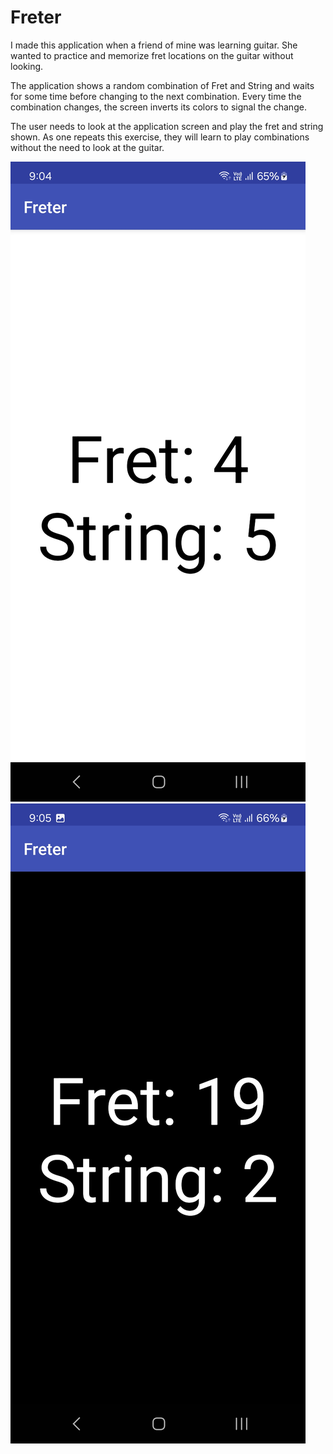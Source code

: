 # Freter
I made this application when a friend of mine was learning guitar. She wanted to practice and memorize fret locations on the guitar without looking. 

The application shows a random combination of Fret and String and waits for some time before changing to the next combination. Every time the combination changes, the screen inverts its colors to signal the change.

The user needs to look at the application screen and play the fret and string shown. As one repeats this exercise, they will learn to play combinations without the need to look at the guitar.

![](screenshots/Screenshot_1.jpg)
![](screenshots/Screenshot_2.jpg)